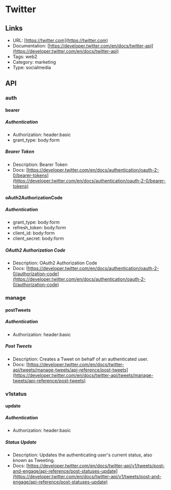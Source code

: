 # Twitter

## Links

* URL: [https://twitter.com](https://twitter.com)
* Documentation: [https://developer.twitter.com/en/docs/twitter-api](https://developer.twitter.com/en/docs/twitter-api)
* Tags: web2
* Category: marketing
* Type: socialmedia

## API

### auth

#### bearer

##### Authentication

* Authorization: header:basic
* grant_type: body:form

##### Bearer Token

* Description: Bearer Token
* Docs: [https://developer.twitter.com/en/docs/authentication/oauth-2-0/bearer-tokens](https://developer.twitter.com/en/docs/authentication/oauth-2-0/bearer-tokens)

#### oAuth2AuthorizationCode

##### Authentication

* grant_type: body:form
* refresh_token: body:form
* client_id: body:form
* client_secret: body:form

##### OAuth2 Authorization Code

* Description: OAuth2 Authorization Code
* Docs: [https://developer.twitter.com/en/docs/authentication/oauth-2-0/authorization-code](https://developer.twitter.com/en/docs/authentication/oauth-2-0/authorization-code)

### manage

#### postTweets

##### Authentication

* Authorization: header:basic

##### Post Tweets

* Description: Creates a Tweet on behalf of an authenticated user.
* Docs: [https://developer.twitter.com/en/docs/twitter-api/tweets/manage-tweets/api-reference/post-tweets](https://developer.twitter.com/en/docs/twitter-api/tweets/manage-tweets/api-reference/post-tweets)

### v1status

#### update

##### Authentication

* Authorization: header:basic

##### Status Update

* Description: Updates the authenticating user's current status, also known as Tweeting.
* Docs: [https://developer.twitter.com/en/docs/twitter-api/v1/tweets/post-and-engage/api-reference/post-statuses-update](https://developer.twitter.com/en/docs/twitter-api/v1/tweets/post-and-engage/api-reference/post-statuses-update)
